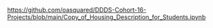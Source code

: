 https://github.com/oasquared/DDDS-Cohort-16-Projects/blob/main/Copy_of_Housing_Description_for_Students.ipynb
